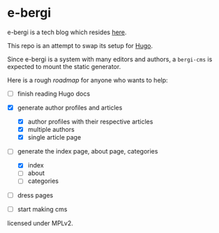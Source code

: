 # e-bergi

e-bergi is a tech blog which resides [here](http://e-bergi.com).

This repo is an attempt to swap its setup for [Hugo](https://gohugo.io).

Since e-bergi is a system with many editors and authors, a `bergi-cms` is expected to mount the static generator.

Here is a rough *roadmap* for anyone who wants to help:

- [ ] finish reading Hugo docs

- [x] generate author profiles and articles
	- [x] author profiles with their respective articles
	- [x] multiple authors
	- [x] single article page
- [ ] generate the index page, about page, categories
	- [x] index
	- [ ] about
	- [ ] categories

- [ ] dress pages
- [ ] start making cms

licensed under MPLv2.
